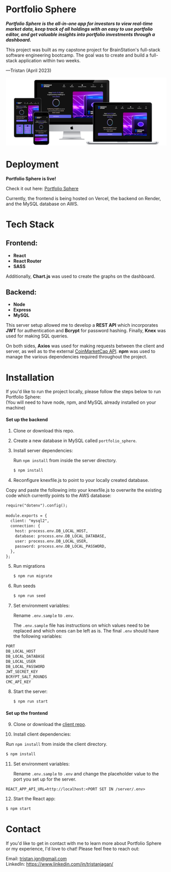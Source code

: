 
# Portfolio Sphere

***Portfolio Sphere is the all-in-one app for investors to view real-time market data, keep track of all holdings with an easy to use portfolio editor, and get valuable insights into portfolio investments through a dashboard.***

This project was built as my capstone project for BrainStation's full-stack software engineering bootcamp. The goal was to create and build a full-stack application within two weeks. 

—Tristan (April 2023)


![Portfolio Sphere Screenshots](/Portfolio-Sphere-Mockups.png?raw=true)


# Deployment

**Portfolio Sphere is live!**

Check it out here: [Portfolio Sphere](https://portfolio-sphere.vercel.app/)

Currently, the frontend is being hosted on Vercel, the backend on Render, and the MySQL database on AWS.




# Tech Stack

## Frontend:
* **React**
* **React Router**
* **SASS**

Additionally, **Chart.js**  was used to create the graphs on the dashboard.


## Backend:
* **Node**
* **Express**
* **MySQL**

This server setup allowed me to develop a **REST API** which incorporates **JWT** for authentication and **Bcrypt** for password hashing. Finally, **Knex** was used for making SQL queries.

On both sides, **Axios** was used for making requests between the client and server, as well as to the external [CoinMarketCap API](https://coinmarketcap.com/api/). **npm** was used to manage the various dependencies required throughout the project. 
# Installation

If you'd like to run the project locally, please follow the steps below to run Portfolio Sphere:\
(You will need to have node, npm, and MySQL already installed on your machine)

#### Set up the backend

1. Clone or download this repo.

2. Create a new database in MySQL called `portfolio_sphere`.

3. Install server dependencies:  
   
   Run `npm install` from inside the server directory.
   ```bash    
   $ npm install
   ```
4. Reconfigure knexfile.js to point to your locally created database.

Copy and paste the following into your knexfile.js to overwrite the existing code which currently points to the AWS database:
```shell    
require("dotenv").config();

module.exports = {
  client: "mysql2",
  connection: {
    host: process.env.DB_LOCAL_HOST,
    database: process.env.DB_LOCAL_DATABASE,
    user: process.env.DB_LOCAL_USER,
    password: process.env.DB_LOCAL_PASSWORD,
  },
};
```
5. Run migrations
   ```bash
   $ npm run migrate
   ```
6. Run seeds
   ```bash
   $ npm run seed
   ```
7. Set environment variables:  
   
   Rename `.env.sample` to `.env`.

   The `.env.sample` file has instructions on which values need to be replaced and which ones can be left as is. The final `.env` should have the following variables: 
```shell
PORT
DB_LOCAL_HOST
DB_LOCAL_DATABASE
DB_LOCAL_USER
DB_LOCAL_PASSWORD
JWT_SECRET_KEY
BCRYPT_SALT_ROUNDS
CMC_API_KEY
```

8. Start the server:
   ```bash
   $ npm run start
   ```
#### Set up the frontend
9. Clone or download the [client repo](https://github.com/TristanJgn/portfolio-sphere).

10. Install client dependencies:  
   
   Run `npm install` from inside the client directory.
   ```bash    
   $ npm install
   ```
11. Set environment variables:

    Rename `.env.sample` to `.env` and change the placeholder value to the port you set up for the server.

```shell
REACT_APP_API_URL=http://localhost:<PORT SET IN /server/.env>
```
12. Start the React app:
```bash
$ npm start
```
    
# Contact

If you'd like to get in contact with me to learn more about Portfolio Sphere or my experience, I'd love to chat! Please feel free to reach out:

Email: [tristan.jgn@gmail.com](mailto:tristan.jgn@gmail.com)\
LinkedIn: https://www.linkedin.com/in/tristanjagan/

